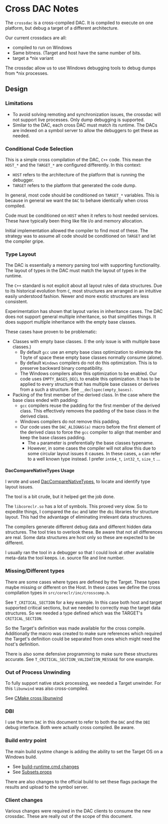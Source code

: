 # Cross DAC Notes

The `crossdac` is a cross-compiled DAC. It is compiled to execute on one platform, but debug a target of a different architecture.

Our current crossdacs are all:

- compiled to run on Windows
- Same bitness. (Target and host have the same number of bits.
- target a *nix variant

The crossdac allow us to use Windows debugging tools to debug dumps from *nix processes.

## Design

### Limitations

- To avoid solving remoting and synchronization issues, the crossdac will not support live processes. Only dump debugging is supported.
- Similar to the DAC, each cross DAC must match its runtime. The DACs are indexed on a symbol server to allow the debuggers to get these as needed.

### Conditional Code Selection

This is a simple cross compilation of the DAC, `C++` code. This mean the `HOST_*` and the `TARGET_*` are configured differently. In this context:

- `HOST` refers to the architecture of the platform that is running the debugger.
- `TARGET` refers to the platform that generated the code dump.

In general, most code should be conditioned on `TARGET_*` variables. This is because in general we want the `DAC` to behave identically when cross compiled.

Code must be conditioned on `HOST` when it refers to host needed services. These have typically been thing like file i/o and memory allocation.

Initial implementation allowed the compiler to find most of these. The strategy was to assume all code should be conditioned on `TARGET` and let the compiler gripe.

### Type Layout

The DAC is essentially a memory parsing tool with supporting functionality. The layout of types in the DAC must match the layout of types in the runtime.

The `C++` standard is not explicit about all layout rules of data structures. Due to its historical evolution from `C`, most structures are arranged in an intuitive easily understood fashion. Newer and more exotic structures are less consistent.

Experimentation has shown that layout varies in inheritance cases. The DAC does not support general multiple inheritance, so that simplifies things. It does support multiple inheritance with the empty base classes.

These cases have proven to be problematic:

- Classes with empty base classes. (I the only issue is with multiple base classes.)
  - By default `gcc` use an empty base class optimization to eliminate the 1 byte of space these empty base classes normally consume (alone).
  - By default `Windows` compilers do not do this optimization. This is to preserve backward binary compatibility.
  - The Windows compilers allow this optimization to be enabled. Our code uses `EMPTY_BASES_DECL` to enable this optimization. It has to be applied to every structure that has multiple base classes or derives from a such a structure. See `__declspec(empty_bases)`.
- Packing of the first member of the derived class. In the case where the base class ended with padding:
  - `gcc` compilers reuse the padding for the first member of the derived class. This effectively removes the padding of the base class in the derived class.
  - Windows compilers do not remove this padding.
  - Our code uses the `DAC_ALIGNAS(a)` macro before the first element of the derived class to force the `gcc` compiler to align that member and keep the base classes padding.
    - The `a` parameter is preferentially the base classes typename.
    - However, in some cases the compiler will not allow this due to some circular layout issues it causes. In these cases, `a` can refer to a well known type instead. I prefer `int64_t`, `int32_t`, `size_t` ...

#### DacCompareNativeTypes Usage

I wrote and used [DacCompareNativeTypes](https://github.com/dotnet/diagnostics/tree/main/src/tests/DacCompareNativeTypes), to locate and identify type layout issues.

The tool is a bit crude, but it helped get the job done.

The `libcoreclr.so` has a lot of symbols. This proved very slow. So to expedite things, I compared the `dac` and later the `dbi` libraries for structure layout. This had the advantage of eliminating irrelevant data structures.

The compilers generate different debug data and different hidden data structures. The tool tries to overlook these. Be aware that not all differences are real. Some data structures are host only so these are expected to be different.

I usually ran the tool in a debugger so that I could look at other available meta-data the tool keeps. i.e. source file and line number.

### Missing/Different types

There are some cases where types are defined by the Target. These types maybe missing or different on the Host. In these cases we define the cross compilation types in `src/coreclr/inc/crosscomp.h`.

See `T_CRITICAL_SECTION` for a key example. In this case both host and target supported critical sections, but we needed to correctly map the target data structures. So we needed a type defined which was the TARGET's `CRITICAL_SECTION`.

So the Target's definition was made available for the cross compile. Additionally the macro was created to make sure references which required the Target's definition could be separated from ones which might need the host's definition.

There is also some defensive programming to make sure these structures accurate. See `T_CRITICAL_SECTION_VALIDATION_MESSAGE` for one example.

### Out of Process Unwinding

To fully support native stack processing, we needed a Target unwinder. For this `libunwind` was also cross-compiled.

See [CMake cross libunwind](https://github.com/dotnet/runtime/blob/0049c629381c5a18e4dadd1038c2bd6b3ae6e3e6/src/coreclr/CMakeLists.txt#L113)

### DBI

I use the term `DAC` in this document to refer to both the `DAC` and the `DBI` debug interface. Both were actually cross compiled. Be aware.

### Build entry point

The main build systme change is adding the ability to set the Target OS on a Windows build.

- See [build-runtime.cmd changes](https://github.com/dotnet/runtime/blob/0049c629381c5a18e4dadd1038c2bd6b3ae6e3e6/src/coreclr/build-runtime.cmd#L133-L134)
- See [Subsets.props](https://github.com/dotnet/runtime/blob/0049c629381c5a18e4dadd1038c2bd6b3ae6e3e6/eng/Subsets.props#L191-L197)

There are also changes to the official build to set these flags package the results and upload to the symbol server.

### Client changes

Various changes were required in the DAC clients to consume the new crossdac. These are really out of the scope of this document.